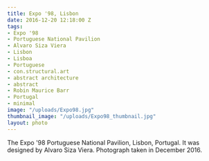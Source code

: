 ```yaml
---
title: Expo '98, Lisbon
date: 2016-12-20 12:18:00 Z
tags:
- Expo '98
- Portuguese National Pavilion
- Alvaro Siza Viera
- Lisbon
- Lisboa
- Portuguese
- con.structural.art
- abstract architecture
- abstract
- Robin Maurice Barr
- Portugal
- minimal
image: "/uploads/Expo98.jpg"
thumbnail_image: "/uploads/Expo98_thumbnail.jpg"
layout: photo
---
```


The Expo '98 Portuguese National Pavilion, Lisbon, Portugal. It was designed by Alvaro Siza Viera. Photograph taken in December 2016.
